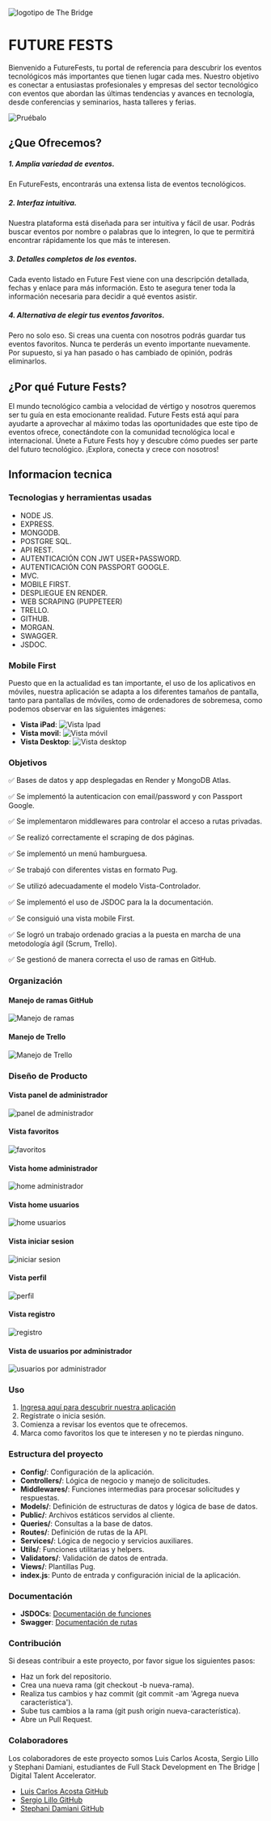 ![logotipo de The Bridge](https://user-images.githubusercontent.com/27650532/77754601-e8365180-702b-11ea-8bed-5bc14a43f869.png "logotipo de The Bridge")
# FUTURE FESTS
Bienvenido a FutureFests, tu portal de referencia para descubrir los eventos tecnológicos más importantes que tienen lugar cada mes. Nuestro objetivo es conectar a entusiastas profesionales y empresas del sector tecnológico con eventos que abordan las últimas tendencias y avances en tecnología, desde conferencias y seminarios, hasta talleres y ferias.

![Pruébalo](public/assets/qrcode_proyecto-eventos-futurefests.onrender.com.png)
## ¿Que Ofrecemos?
##### 1. Amplia variedad de eventos.
En FutureFests, encontrarás una extensa lista de eventos tecnológicos.
##### 2. Interfaz intuitiva.
Nuestra plataforma está diseñada para ser intuitiva y fácil de usar. Podrás buscar eventos por nombre o palabras que lo integren, lo que te permitirá encontrar rápidamente los que más te interesen.
##### 3. Detalles completos de los eventos.
Cada evento listado en Future Fest viene con una descripción detallada, fechas y enlace para más información. Esto te asegura tener toda la información necesaria para decidir a qué eventos asistir.
##### 4. Alternativa de elegir tus eventos favoritos.
Pero no solo eso. Si creas una cuenta con nosotros podrás guardar tus eventos favoritos. Nunca te perderás un evento importante nuevamente. Por supuesto, si ya han pasado o has cambiado de opinión, podrás eliminarlos.
## ¿Por qué Future Fests?
El mundo tecnológico cambia a velocidad de vértigo y nosotros queremos ser tu guía en esta emocionante realidad. Future Fests está aquí para ayudarte a aprovechar al máximo todas las oportunidades que este tipo de eventos ofrece, conectándote con la comunidad tecnológica local e internacional.
Únete a Future Fests hoy y descubre cómo puedes ser parte del futuro tecnológico. ¡Explora, conecta y crece con nosotros!
## Informacion tecnica
### Tecnologias y herramientas usadas
- NODE JS.
- EXPRESS.
- MONGODB.
- POSTGRE SQL.
- API REST.
- AUTENTICACIÓN CON JWT USER+PASSWORD.
- AUTENTICACIÓN CON PASSPORT GOOGLE.
- MVC.
- MOBILE FIRST.
- DESPLIEGUE EN RENDER.
- WEB SCRAPING (PUPPETEER)
- TRELLO.
- GITHUB.
- MORGAN.
- SWAGGER.
- JSDOC.
### Mobile First
Puesto que en la actualidad es tan importante, el uso de los aplicativos en móviles, nuestra aplicación se adapta a los diferentes tamaños de pantalla, tanto para pantallas de móviles, como de ordenadores de sobremesa, como podemos observar en las siguientes imágenes:
- **Vista iPad**:
![Vista Ipad](public/assets/vista_ipad.png "Vista Ipad página inicial")
- **Vista movil**:
![Vista móvil](public/assets/Vista_mobile.jpg "Vista movil Log In")
- **Vista Desktop**:
![Vista desktop](public/assets/Vista_desktop.jpg "Vista desktop página inicial")
### Objetivos
✅ Bases de datos y app desplegadas en Render y MongoDB Atlas.

✅ Se implementó la autenticacion con email/password y con Passport Google.

✅ Se implementaron middlewares para controlar el acceso a rutas privadas.

✅ Se realizó correctamente el scraping de dos páginas.

✅ Se implementó un menú hamburguesa.

✅ Se trabajó con diferentes vistas en formato Pug.

✅ Se utilizó adecuadamente el modelo Vista-Controlador.

✅ Se implementó el uso de JSDOC para la la documentación.

✅ Se consiguió una vista mobile First.

✅ Se logró un trabajo ordenado gracias a la puesta en marcha de una metodología ágil (Scrum, Trello).

✅ Se gestionó de manera correcta el uso de ramas en GitHub.
### Organización
#### Manejo de ramas GitHub
![Manejo de ramas](./public/assets/Manejo_de_ramas.png "Manejo de ramas")
#### Manejo de Trello
![Manejo de Trello](./public/assets/Manejo_trello.png "Manejo de trello")
### Diseño de Producto
#### Vista panel  de administrador
![panel  de administrador](./public/assets/Vista_dashboard_admin.png "Vista panel  de administrador")
#### Vista favoritos
![favoritos](./public/assets/Vista_favoritos.png "Vista favoritos")
#### Vista home administrador
![home administrador](./public/assets/Vista_home_admin.png "Vista home administrador")
#### Vista home usuarios
![ home usuarios](./public/assets/Vista_home_usuarios.png "Vista home usuarios")
#### Vista iniciar sesion
![iniciar sesion](./public/assets/Vista_login.png "Vista iniciar sesion")
#### Vista perfil
![perfil](./public/assets/Vista_profile.png "Vista perfil")
#### Vista registro
![registro](./public/assets/Vista_registro.png "Vista registro")
#### Vista de usuarios por administrador
![usuarios por administrador](./public/assets/Vista_usuarios_admin.png "Vista usuarios por administrador")
### Uso
1. [Ingresa aquí para descubrir nuestra aplicación](https://proyecto-eventos-futurefests.onrender.com)
2. Regístrate o inicia sesión.
3. Comienza a revisar los eventos que te ofrecemos.
4. Marca como favoritos los que te interesen y no te pierdas ninguno.
### Estructura del proyecto
- **Config/**: Configuración de la aplicación.
- **Controllers/**: Lógica de negocio y manejo de solicitudes.
- **Middlewares/**: Funciones intermedias para procesar solicitudes y respuestas.
- **Models/**: Definición de estructuras de datos y lógica de base de datos.
- **Public/**: Archivos estáticos servidos al cliente.
- **Queries/**: Consultas a la base de datos.
- **Routes/**: Definición de rutas de la API.
- **Services/**: Lógica de negocio y servicios auxiliares.
- **Utils/**: Funciones utilitarias y helpers.
- **Validators/**: Validación de datos de entrada.
- **Views/**: Plantillas Pug.
- **index.js**: Punto de entrada y configuración inicial de la aplicación.
### Documentación
- **JSDOCs**: [Documentación de funciones](https://proyecto-eventos-futurefests.onrender.com/api-jsdoc/)
- **Swagger**: [Documentación de rutas](https://proyecto-eventos-futurefests.onrender.com/api-docs/)
### Contribución
Si deseas contribuir a este proyecto, por favor sigue los siguientes pasos:
- Haz un fork del repositorio.
- Crea una nueva rama (git checkout -b nueva-rama).
- Realiza tus cambios y haz commit (git commit -am 'Agrega nueva característica').
- Sube tus cambios a la rama (git push origin nueva-característica).
- Abre un Pull Request.
### Colaboradores
Los colaboradores de este proyecto somos Luis Carlos Acosta, Sergio Lillo y Stephani Damiani, estudiantes de Full Stack Development en The Bridge | Digital Talent Accelerator.
- [Luis Carlos Acosta GitHub](https://github.com/luiscacostas)
- [Sergio Lillo GitHub](https://github.com/SergioLM7)
- [Stephani Damiani  GitHub](https://github.com/steph-d989)

